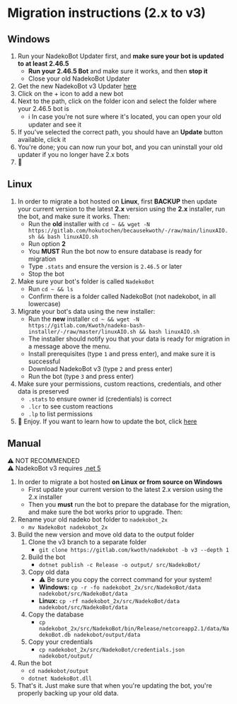 # Migration instructions (2.x to v3)

## Windows

1. Run your NadekoBot Updater first, and **make sure your bot is updated to at least 2.46.5**
    - **Run your 2.46.5 Bot** and make sure it works, and then **stop it**  
    - Close your old NadekoBot Updater
2. Get the new NadekoBot v3 Updater [here](https://dl.nadeko.bot/v3)
3. Click on the + icon to add a new bot
4. Next to the path, click on the folder icon and select the folder where your 2.46.5 bot is
    - ℹ In case you're not sure where it's located, you can open your old updater and see it
5. If you've selected the correct path, you should have an **Update** button available, click it
6. You're done; you can now run your bot, and you can uninstall your old updater if you no longer have 2.x bots
7. 🎉

## Linux

1. In order to migrate a bot hosted on **Linux**, first **BACKUP** then update your current version to the latest **2.x** version using the **2.x** installer, run the bot, and make sure it works. Then:
    - Run the **old** installer with `cd ~ && wget -N https://gitlab.com/hokutochen/becausekwoth/-/raw/main/linuxAIO.sh && bash linuxAIO.sh`
    - Run option **2**
    - You **MUST** Run the bot now to ensure database is ready for migration
    - Type `.stats` and ensure the version is `2.46.5` or later
    - Stop the bot
2. Make sure your bot's folder is called `NadekoBot`
    - Run `cd ~ && ls`
    - Confirm there is a folder called NadekoBot (not nadekobot, in all lowercase)
3. Migrate your bot's data using the new installer:
    - Run the **new** installer `cd ~ && wget -N https://gitlab.com/Kwoth/nadeko-bash-installer/-/raw/master/linuxAIO.sh && bash linuxAIO.sh`
    - The installer should notify you that your data is ready for migration in a message above the menu.
    - Install prerequisites (type `1` and press enter), and make sure it is successful
    - Download NadekoBot v3 (type `2` and press enter)
    - Run the bot (type `3` and press enter)
4. Make sure your permissions, custom reactions, credentials, and other data is preserved
    - `.stats` to ensure owner id (credentials) is correct
    - `.lcr` to see custom reactions
    - `.lp` to list permissions
5. 🎉 Enjoy. If you want to learn how to update the bot, click [here](../linux-guide/#update-instructions)

## Manual 

⚠ NOT RECOMMENDED  
⚠ NadekoBot v3 requires [.net 5](https://dotnet.microsoft.com/download/dotnet/5.0)

1. In order to migrate a bot hosted **on Linux or from source on Windows**
    - First update your current version to the latest 2.x version using the 2.x installer
    - Then you **must** run the bot to prepare the database for the migration, and make sure the bot works prior to upgrade.
 Then:
2. Rename your old nadeko bot folder to `nadekobot_2x`
    - `mv NadekoBot nadekobot_2x`
3. Build the new version and move old data to the output folder 
    1. Clone the v3 branch to a separate folder 
        - `git clone https://gitlab.com/kwoth/nadekobot -b v3 --depth 1`
    2. Build the bot
        - `dotnet publish -c Release -o output/ src/NadekoBot/`
    3. Copy old data
        - ⚠ Be sure you copy the correct command for your system!
        - **Windows:** `cp -r -fo nadekobot_2x/src/NadekoBot/data nadekobot/src/NadekoBot/data`
        - **Linux:** `cp -rf nadekobot_2x/src/NadekoBot/data nadekobot/src/NadekoBot/data`
    4. Copy the database 
        - `cp nadekobot_2x/src/NadekoBot/bin/Release/netcoreapp2.1/data/NadekoBot.db nadekobot/output/data`
    5. Copy your credentials
        - `cp nadekobot_2x/src/NadekoBot/credentials.json nadekobot/output/`
4. Run the bot
    - `cd nadekobot/output`
    - `dotnet NadekoBot.dll`
5. That's it. Just make sure that when you're updating the bot, you're properly backing up your old data.
